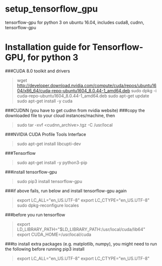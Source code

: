 # setup_tensorflow_gpu
tensorflow-gpu for python 3 on ubuntu 16.04, includes cuda8, cudnn, tensorflow-gpu



# Installation guide for Tensorflow-GPU, for python 3

###CUDA 8.0 toolkit and drivers
> wget http://developer.download.nvidia.com/compute/cuda/repos/ubuntu1604/x86_64/cuda-repo-ubuntu1604_8.0.44-1_amd64.deb
> sudo dpkg -i cuda-repo-ubuntu1604_8.0.44-1_amd64.deb
> sudo apt-get update
> sudo apt-get install -y cuda

###CUDNN (you have to get cudnn from nvidia website)
###copy the downloaded file to your cloud instances/machine, then
> sudo tar -xvf <cudnn_archive>.tgz -C /usr/local

###NVIDIA CUDA Profile Tools Interface
> sudo apt-get install libcupti-dev

###Tensorflow
> sudo apt-get install -y python3-pip

###install tensorflow-gpu
> sudo pip3 install tensorflow-gpu

###if above fails, run below and install tensorflow-gpu again
> export LC_ALL="en_US.UTF-8"
> export LC_CTYPE="en_US.UTF-8"
> sudo dpkg-reconfigure locales

###before you run tensorflow
> export LD_LIBRARY_PATH="$LD_LIBRARY_PATH:/usr/local/cuda/lib64"
> export CUDA_HOME=/usr/local/cuda

###to install extra packages (e.g. matplotlib, numpy), you might need to run the following before running pip3 install
> export LC_ALL="en_US.UTF-8"
> export LC_CTYPE="en_US.UTF-8"

